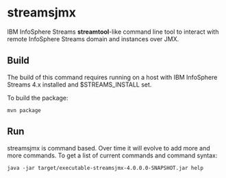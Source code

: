 # streamsjmx

IBM InfoSphere Streams <strong>streamtool</strong>-like command line tool to interact with remote InfoSphere Streams domain and instances over JMX.

## Build

The build of this command requires running on a host with IBM InfoSphere Streams 4.x installed and $STREAMS_INSTALL set.

To build the package:

```
mvn package
```

## Run

streamsjmx is command based.  Over time it will evolve to add more and more commands.
To get a list of current commands and command syntax:

```
java -jar target/executable-streamsjmx-4.0.0.0-SNAPSHOT.jar help
```
